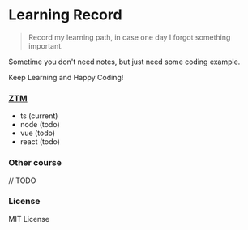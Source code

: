 # Learning Record

> Record my learning path, in case one day I forgot something important.

Sometime you don't need notes, but just need some coding example.

Keep Learning and Happy Coding!

### [ZTM](https://www.udemy.com/user/zero-to-mastery-2/)

- ts (current)
- node (todo)
- vue (todo)
- react (todo)

### Other course

// TODO

### License

MIT License
